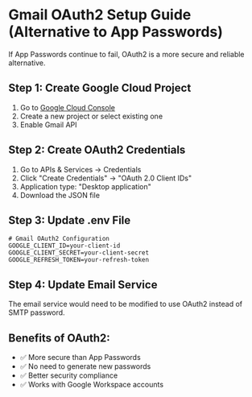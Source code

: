 # Gmail OAuth2 Setup Guide (Alternative to App Passwords)

If App Passwords continue to fail, OAuth2 is a more secure and reliable alternative.

## Step 1: Create Google Cloud Project
1. Go to [Google Cloud Console](https://console.cloud.google.com/)
2. Create a new project or select existing one
3. Enable Gmail API

## Step 2: Create OAuth2 Credentials
1. Go to APIs & Services → Credentials
2. Click "Create Credentials" → "OAuth 2.0 Client IDs"
3. Application type: "Desktop application"
4. Download the JSON file

## Step 3: Update .env File
```env
# Gmail OAuth2 Configuration
GOOGLE_CLIENT_ID=your-client-id
GOOGLE_CLIENT_SECRET=your-client-secret
GOOGLE_REFRESH_TOKEN=your-refresh-token
```

## Step 4: Update Email Service
The email service would need to be modified to use OAuth2 instead of SMTP password.

## Benefits of OAuth2:
- ✅ More secure than App Passwords
- ✅ No need to generate new passwords
- ✅ Better security compliance
- ✅ Works with Google Workspace accounts
